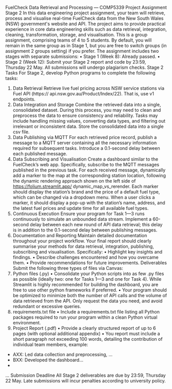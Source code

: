 FuelCheck Data Retrieval and Processing
— COMP5339 Project Assignment Stage 2
In this data engineering project assignment, your team will retrieve, process and visualise
real-time FuelCheck data from the New South Wales (NSW) government's website and
API. The project aims to provide practical experience in core data engineering skills such
as data retrieval, integration, cleaning, transformation, storage, and visualisation.
This is a group assignment, comprising teams of 4 to 5 students. By default, you will
remain in the same group as in Stage 1, but you are free to switch groups (in assignment
2 groups setting) if you prefer.
The assignment includes two stages with separate submissions:
• Stage 1 (Week 8): Already passed.
• Stage 2 (Week 12): Submit your Stage 2 report and code by 23:59, Thursday 22 May.
All submissions will undergo plagiarism checks.
Stage 2 Tasks
For Stage 2, develop Python programs to complete the following tasks:
1. Data Retrieval
Retrieve live fuel pricing across NSW service stations via Fuel API (https://
api.nsw.gov.au/Product/Index/22). That is, use v1 endpoints.
2. Data Integration and Storage
Combine the retrieved data into a single, consolidated dataset. During this process,
you may need to clean and preprocess the data to ensure consistency and reliability.
Tasks may include handling missing values, converting data types, and filtering out
irrelevant or inconsistent data. Store the consolidated data into a single csv file.
3. Data Publishing via MQTT
For each retrieved price record, publish a message to a MQTT server containing all
the necessary information required for subsequent tasks. Introduce a 0.1-second
delay between each published message.
4. Data Subscribing and Visualisation
Create a dashboard similar to the FuelCheck’s web app. Specifically, subscribe to the
MQTT messages published in the previous task. For each received message,
dynamically add a marker to the map at the corresponding station location, following
the dynamic rendering approach shown on the left side of https://folium.streamlit.app/
dynamic_map_vs_rerender. Each marker should display the station’s brand and the
price of a default fuel type, which can be changed via a dropdown menu. When a
user clicks a marker, it should display a pop-up with the station’s name, address, and
the latest fuel prices and update time for all available fuel types.
5. Continuous Execution
Ensure your program for Task 1—3 runs continuously to simulate an unbounded data
stream. Implement a 60-second delay between each new round of API data retrieval;
this delay is in addition to the 0.1-second delay between publishing messages.
6. Documentation and Reporting
Maintain detailed documentation throughout your project workflow. Your final report
should clearly summarise your methods for data retrieval, integration, publishing,
subscribing and visualisation. Specifically:
• Highlight key insights and findings.
• Describe challenges encountered and how you overcame them.
• Provide recommendations for future improvements.
Deliverables
Submit the following three types of files via Canvas:
1. Python files (.py)
• Consolidate your Python scripts into as few .py files as possible (ideally two: one for
Tasks 1—3 and one for Task 4). While Streamlit is highly recommended for building
the dashboard, you are free to use other python frameworks if preferred.
• Your program should be optimized to minimize both the number of API calls and
the volume of data retrieved from the API. Only request the data you need, and
avoid redundant or excessive queries.
2. requirements.txt file
• Include a requirements.txt file listing all Python packages required to run your
program within a clean Python virtual environment.
3. Project Report (.pdf)
• Provide a clearly structured report of up to 6 pages (with optional additional
appendix)
• You report must include a short paragraph not exceeding 100 words, detailing the
contribution of individual team members, example:
- AXX: Led data collection and preprocessing, …
- BXX: Developed the dashboard…
-
…
Submission Deadline
All Stage 2 deliverables are due by 23:59, Thursday 22 May. Late submissions will incur
penalties according to university policy.